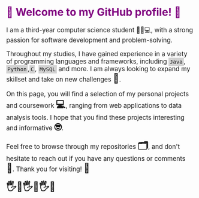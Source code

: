 <style>
  h1 {
    color: purple;
    font-size: 2em;
  }

  p {
    font-size: 1.2em;
  }

  code {
    background-color: lightgray;
    padding: 0.2em;
  }

  strong {
    font-size: 1.5em;
  }
</style>

<h1>
  🎉 Welcome to my GitHub profile! 🎉
</h1>

<p>
  I am a third-year computer science student 👨‍🎓💻, with a strong passion for software development and problem-solving. 
</p>

<p>
  Throughout my studies, I have gained experience in a variety of programming languages and frameworks, including <code>Java</code>, <code>Python</code>,<code>C</code>, <code>MySQL</code> and more. I am always looking to expand my skillset and take on new challenges <strong>💪</strong>.
</p>

<p>
  On this page, you will find a selection of my personal projects and coursework <strong>💻</strong>, ranging from web applications to data analysis tools. I hope that you find these projects interesting and informative <strong>🤓</strong>.
</p>

<p>
  Feel free to browse through my repositories <strong>🗂</strong>, and don't hesitate to reach out if you have any questions or comments <strong>💬</strong>. Thank you for visiting! <strong>🙏</strong>
</p>

<p>
  <strong>🖐️👋🖐️👋🖐️👋</strong>
</p>

